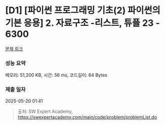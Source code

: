 # [D1] [파이썬 프로그래밍 기초(2) 파이썬의 기본 응용] 2. 자료구조 -리스트, 튜플 23 - 6300 

[문제 링크](https://swexpertacademy.com/main/code/problem/problemDetail.do?contestProbId=AWcV_Vj65QMDFAU4) 

### 성능 요약

메모리: 51,200 KB, 시간: 56 ms, 코드길이: 64 Bytes

### 제출 일자

2025-05-20 01:41



> 출처: SW Expert Academy, https://swexpertacademy.com/main/code/problem/problemList.do